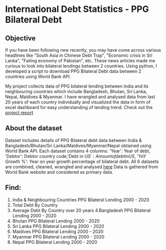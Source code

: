 # International Debt Statistics - PPG Bilateral Debt

## Objective

If you have been following new recently, you may have come across various headlines like "South Asia in Chinese Debt Trap", "Economic crisis in Sri Lanka", "Failing economy of Pakistan", etc. These news articles made me curious to look into bilateral lendings between 2 countries. Using python, I developed a script to download PPG Bilateral Debt data between 2 countries using World Bank API.

My project collects data of PPG bilateral lending between India and its neighbouring countries which include Bangladesh, Bhutan, Sri Lanka, Nepal, Maldives & Myanmar. I have wrangled and analysed data from last 20 years of each country individually and visualized the data in form of excel dashboard for easy understanding of lending trend. Check out the [project report](https://github.com/qprofiles/Statistics-Global-Debt/blob/main/Project%20Report.pdf)

## About the dataset

Dataset includes details of PPG Bilateral debt data between India & Bangladesh/Bhutan/Sri Lanka/Maldives/Myanmar/Nepal obtained using World Bank API. Each dataset contains 4 columns: 'Year': Year of debt, 'Debtor': Debtor country code,'Debt in US$': Amount of debt in US$, 'YoY Growth %': Year on year growth percentage of bilateral debt.
All 6 datasets are combined, cleaned, wrangled and analysed [here](https://github.com/qprofiles/Statistics-Global-Debt/blob/main/Bilateral%20Debt%20Analysis.xlsx)
Data is gathered from World Bank website and considered as primary data.

## Find: 
   
1. India & Neighbouring Countries PPG Bilateral Lending 2000 - 2020 
2. Total Debt By Country
3. Average Debt By Country over 20 years
4.Bangladesh PPG Bilateral Lending 2000 - 2020
5. Bhutan PPG Bilateral Lending 2000 - 2020
6. Sri Lanka PPG Bilateral Lending 2000 - 2020
7. Maldives PPG Bilateral Lending 2000 - 2020
8. Myanmar PPG Bilateral Lending 2000 - 2020
9. Nepal PPG Bilateral Lending 2000 - 2020
